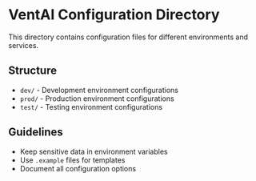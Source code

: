 # VentAI Configuration Directory

This directory contains configuration files for different environments and services.

## Structure

- `dev/` - Development environment configurations
- `prod/` - Production environment configurations  
- `test/` - Testing environment configurations

## Guidelines

- Keep sensitive data in environment variables
- Use `.example` files for templates
- Document all configuration options
